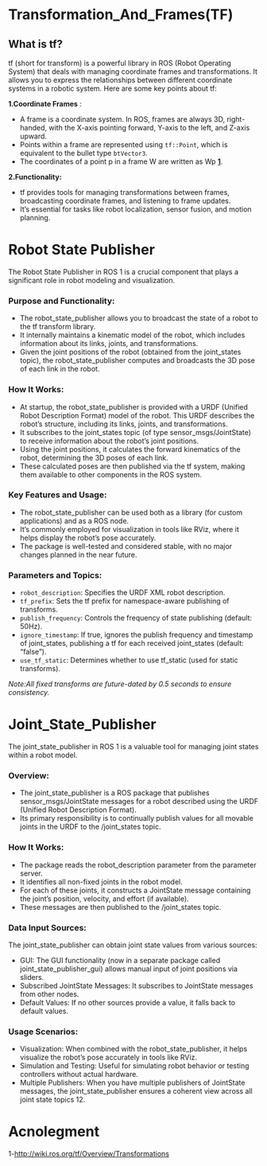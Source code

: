 # Transformation_And_Frames(TF)

## What is tf?

tf (short for transform) is a powerful library in ROS (Robot Operating System) that deals with managing coordinate frames and transformations. It allows you to express the relationships between different coordinate systems in a robotic system. Here are some key points about tf:

**1.Coordinate Frames** :
  * A frame is a coordinate system. In ROS, frames are always 3D, right-handed, with the X-axis pointing forward, Y-axis to the left, and Z-axis upward.
  * Points within a frame are represented using `tf::Point`, which is equivalent to the bullet type `btVector3`.
  * The coordinates of a point p in a frame W are written as Wp [**1**](http://wiki.ros.org/tf/Overview/Transformations).

**2.Functionality:**
  * tf provides tools for managing transformations between frames, broadcasting coordinate frames, and listening to frame updates.
  * It’s essential for tasks like robot localization, sensor fusion, and motion planning.

# Robot State Publisher
The Robot State Publisher in ROS 1 is a crucial component that plays a significant role in robot modeling and visualization.

### Purpose and Functionality:
* The robot_state_publisher allows you to broadcast the state of a robot to the tf transform library.
* It internally maintains a kinematic model of the robot, which includes information about its links, joints, and transformations.
* Given the joint positions of the robot (obtained from the joint_states topic), the robot_state_publisher computes and broadcasts the 3D pose of each link in the robot.
### How It Works:
* At startup, the robot_state_publisher is provided with a URDF (Unified Robot Description Format) model of the robot. This URDF describes the robot’s structure, including its links, joints, and transformations.
* It subscribes to the joint_states topic (of type sensor_msgs/JointState) to receive information about the robot’s joint positions.
* Using the joint positions, it calculates the forward kinematics of the robot, determining the 3D poses of each link.
* These calculated poses are then published via the tf system, making them available to other components in the ROS system.
### Key Features and Usage:
* The robot_state_publisher can be used both as a library (for custom applications) and as a ROS node.
* It’s commonly employed for visualization in tools like RViz, where it helps display the robot’s pose accurately.
* The package is well-tested and considered stable, with no major changes planned in the near future.
### Parameters and Topics:
* `robot_description`: Specifies the URDF XML robot description.
* `tf_prefix`: Sets the tf prefix for namespace-aware publishing of transforms.
* `publish_frequency`: Controls the frequency of state publishing (default: 50Hz).
* `ignore_timestamp`: If true, ignores the publish frequency and timestamp of joint_states, publishing a tf for each received joint_states (default: “false”).
* `use_tf_static`: Determines whether to use tf_static (used for static transforms).

*Note:All fixed transforms are future-dated by 0.5 seconds to ensure consistency.*

# Joint_State_Publisher

The joint_state_publisher in ROS 1 is a valuable tool for managing joint states within a robot model.

### Overview:
* The joint_state_publisher is a ROS package that publishes sensor_msgs/JointState messages for a robot described using the URDF (Unified Robot Description Format).
* Its primary responsibility is to continually publish values for all movable joints in the URDF to the /joint_states topic.
### How It Works:
* The package reads the robot_description parameter from the parameter server.
* It identifies all non-fixed joints in the robot model.
* For each of these joints, it constructs a JointState message containing the joint’s position, velocity, and effort (if available).
* These messages are then published to the /joint_states topic.
### Data Input Sources:
 The joint_state_publisher can obtain joint state values from various sources:
* GUI: The GUI functionality (now in a separate package called joint_state_publisher_gui) allows manual input of joint positions via sliders.
* Subscribed JointState Messages: It subscribes to JointState messages from other nodes.
* Default Values: If no other sources provide a value, it falls back to default values.
### Usage Scenarios:
* Visualization: When combined with the robot_state_publisher, it helps visualize the robot’s pose accurately in tools like RViz.
* Simulation and Testing: Useful for simulating robot behavior or testing controllers without actual hardware.
* Multiple Publishers: When you have multiple publishers of JointState messages, the joint_state_publisher ensures a coherent view across all joint state topics 12.


# Acnolegment 
1-http://wiki.ros.org/tf/Overview/Transformations